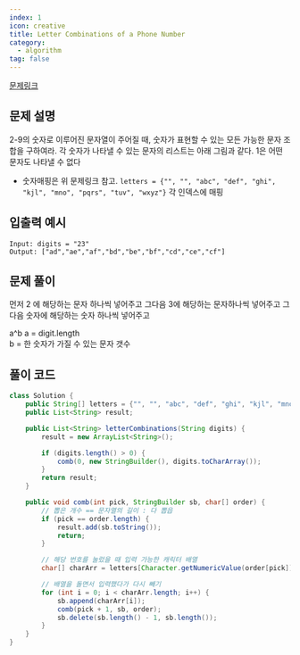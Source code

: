 ```yaml
---
index: 1
icon: creative
title: Letter Combinations of a Phone Number
category:
  - algorithm
tag: false
---
```


[문제링크](https://leetcode.com/problems/letter-combinations-of-a-phone-number/)

## 문제 설명

2-9의 숫자로 이루어진 문자열이 주어질 때, 숫자가 표현할 수 있는 모든 가능한 문자 조합을 구하여라. 각 숫자가 나타낼 수 있는 문자의 리스트는 아래 그림과 같다. 1은 어떤 문자도 나타낼 수 없다

- 숫자매핑은 위 문제링크 참고.
  `letters = {"", "", "abc", "def", "ghi", "kjl", "mno", "pqrs", "tuv", "wxyz"}` 각 인덱스에 매핑

## 입출력 예시

```
Input: digits = "23"
Output: ["ad","ae","af","bd","be","bf","cd","ce","cf"]
```

## 문제 풀이

먼저 2 에 해당하는 문자 하나씩 넣어주고
그다음 3에 해당하는 문자하나씩 넣어주고
그다음 숫자에 해당하는 숫자 하나씩 넣어주고

a^b
a = digit.length  
b = 한 숫자가 가질 수 있는 문자 갯수

## 풀이 코드

```java
class Solution {
    public String[] letters = {"", "", "abc", "def", "ghi", "kjl", "mno", "pqrs", "tuv", "wxyz"};
    public List<String> result;

    public List<String> letterCombinations(String digits) {
        result = new ArrayList<String>();

        if (digits.length() > 0) {
            comb(0, new StringBuilder(), digits.toCharArray());
        }
        return result;
    }

    public void comb(int pick, StringBuilder sb, char[] order) {
        // 뽑은 개수 == 문자열의 길이 : 다 뽑읍
        if (pick == order.length) {
            result.add(sb.toString());
            return;
        }

        // 해당 번호를 눌렀을 때 입력 가능한 캐릭터 배열
        char[] charArr = letters[Character.getNumericValue(order[pick])].toCharArray();

        // 배열을 돌면서 입력했다가 다시 빼기
        for (int i = 0; i < charArr.length; i++) {
            sb.append(charArr[i]);
            comb(pick + 1, sb, order);
            sb.delete(sb.length() - 1, sb.length());
        }
    }
}
```
